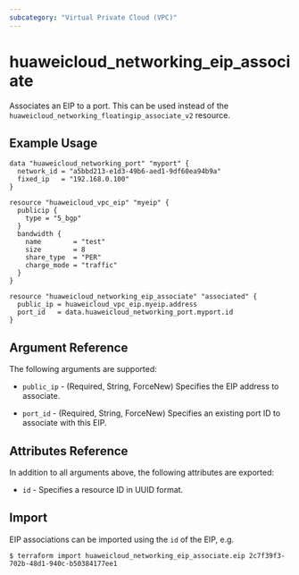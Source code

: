 ```yaml
---
subcategory: "Virtual Private Cloud (VPC)"
---
```


# huaweicloud_networking_eip_associate

Associates an EIP to a port. This can be used instead of the
`huaweicloud_networking_floatingip_associate_v2` resource.

## Example Usage

```hcl
data "huaweicloud_networking_port" "myport" {
  network_id = "a5bbd213-e1d3-49b6-aed1-9df60ea94b9a"
  fixed_ip   = "192.168.0.100"
}

resource "huaweicloud_vpc_eip" "myeip" {
  publicip {
    type = "5_bgp"
  }
  bandwidth {
    name        = "test"
    size        = 8
    share_type  = "PER"
    charge_mode = "traffic"
  }
}

resource "huaweicloud_networking_eip_associate" "associated" {
  public_ip = huaweicloud_vpc_eip.myeip.address
  port_id   = data.huaweicloud_networking_port.myport.id
}
```

## Argument Reference

The following arguments are supported:

* `public_ip` - (Required, String, ForceNew) Specifies the EIP address to associate.

* `port_id` - (Required, String, ForceNew) Specifies an existing port ID to associate with this EIP.

## Attributes Reference

In addition to all arguments above, the following attributes are exported:

* `id` - Specifies a resource ID in UUID format.

## Import

EIP associations can be imported using the `id` of the EIP, e.g.

```
$ terraform import huaweicloud_networking_eip_associate.eip 2c7f39f3-702b-48d1-940c-b50384177ee1
```
